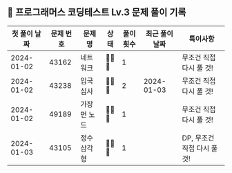 ## 🚀 프로그래머스 코딩테스트 Lv.3 문제 풀이 기록

| **첫 풀이 날짜** | **문제 번호** | **문제명** | **상태** | **풀이 횟수** | **최근 풀이 날짜** | **특이사항**           |
|-------------|-----------|---------|--------|-----------|--------------|--------------------|
| 2024-01-02  | 43162     | 네트워크    | 🤔🤔🤔 | 1         |              | 무조건 직접 다시 풀 것!     |
| 2024-01-02  | 43238     | 입국 심사   | 🤔🤔🤔 | 2         | 2024-01-03   | 무조건 직접 다시 풀 것!     |
| 2024-01-02  | 49189     | 가장 먼 노드 | 🤔🤔🤔 | 1         |              | 무조건 직접 다시 풀 것!     |
| 2024-01-03  | 43105     | 정수 삼각형  | 🤔🤔🤔 | 1         |              | DP, 무조건 직접 다시 풀 것! |
